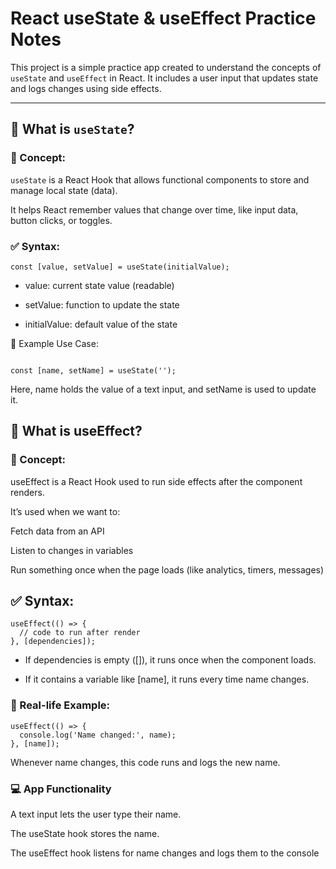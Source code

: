 # React useState & useEffect Practice Notes

This project is a simple practice app created to understand the concepts of `useState` and `useEffect` in React. It includes a user input that updates state and logs changes using side effects.

---

## 🔹 What is `useState`?

### 🧠 Concept:
`useState` is a React Hook that allows functional components to store and manage local state (data).

It helps React remember values that change over time, like input data, button clicks, or toggles.

### ✅ Syntax:

```
const [value, setValue] = useState(initialValue);
```

* value: current state value (readable)

* setValue: function to update the state

* initialValue: default value of the state

🎯 Example Use Case:
```

const [name, setName] = useState('');
```
Here, name holds the value of a text input, and setName is used to update it.

## 🔹 What is useEffect?
### 🧠 Concept:
useEffect is a React Hook used to run side effects after the component renders.

It’s used when we want to:

Fetch data from an API

Listen to changes in variables

Run something once when the page loads (like analytics, timers, messages)

## ✅ Syntax:
```
useEffect(() => {
  // code to run after render
}, [dependencies]);
```
* If dependencies is empty ([]), it runs once when the component loads.

* If it contains a variable like [name], it runs every time name changes.

### 🎯 Real-life Example:
```
useEffect(() => {
  console.log('Name changed:', name);
}, [name]);
```
Whenever name changes, this code runs and logs the new name.

### 💻 App Functionality
A text input lets the user type their name.

The useState hook stores the name.

The useEffect hook listens for name changes and logs them to the console